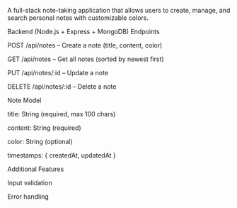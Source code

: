 A full-stack note-taking application that allows users to create, manage, and search personal notes with customizable colors.

Backend (Node.js + Express + MongoDB)
Endpoints

POST /api/notes – Create a note (title, content, color)

GET /api/notes – Get all notes (sorted by newest first)

PUT /api/notes/:id – Update a note

DELETE /api/notes/:id – Delete a note

Note Model

title: String (required, max 100 chars)

content: String (required)

color: String (optional)

timestamps: { createdAt, updatedAt }

Additional Features

Input validation

Error handling